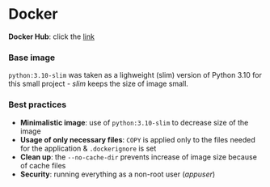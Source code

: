# Docker

**Docker Hub**: click the [link](https://hub.docker.com/r/nickolaus899/python-msk-time)

### Base image
`python:3.10-slim` was taken as a lighweight (slim) version
of Python 3.10 for this small project - *slim* keeps
the size of image small.



### Best practices
* **Minimalistic image**: use of `python:3.10-slim` to decrease size
of the image
* **Usage of only necessary files**: `COPY` is applied only
to the files needed for the application & `.dockerignore`
is set
* **Clean up**: the `--no-cache-dir` prevents
increase of image size because of cache files 
* **Security**: running everything as a non-root user (*appuser*)

